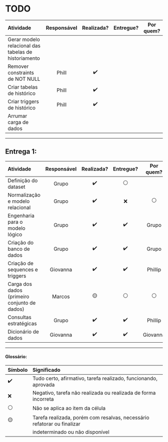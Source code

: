 # TODO
|Atividade|Responsável|Realizada?|Entregue?|Por quem?|
|:--------|:---------:|:--------:|:-------:|:-------:|
| Gerar modelo relacional das tabelas de historiamento | | | | |
| Remover constraints de NOT NULL | Phill | :heavy_check_mark: | | |
| Criar tabelas de histórico | Phill | :heavy_check_mark: | | |
| Criar triggers de histórico | Phill | :heavy_check_mark: | | |
| Arrumar carga de dados | | | | |
___

## Entrega 1:
|Atividade|Responsável|Realizada?|Entregue?|Por quem?|
|:--------|:---------:|:--------:|:-------:|:-------:|
| Definição do dataset | Grupo | :heavy_check_mark: | :white_circle: | |
| Normalização e modelo relacional | Grupo | :heavy_check_mark: | :x: | :white_circle: |
| Engenharia para o modelo lógico | Grupo | :heavy_check_mark: | :heavy_check_mark: | Grupo |
| Criação do banco de dados | Grupo | :heavy_check_mark: | :heavy_check_mark: | Grupo |
| Criação de sequences e triggers | Giovanna | :heavy_check_mark: | :heavy_check_mark: | Phillip |
| Carga dos dados (primeiro conjunto de dados) | Marcos |  :yellow_circle:  | :white_circle: | :white_circle: |
| Consultas estratégicas | Grupo | :heavy_check_mark: | :heavy_check_mark: | Phillip |
| Dicionário de dados |  Giovanna  | :heavy_check_mark: | :heavy_check_mark: | Giovanna  |

___

#### Glossário:
|       Símbolo      | Significado                                                            |
|:-------------------|:-----------------------------------------------------------------------|
| :heavy_check_mark: | Tudo certo, afirmativo, tarefa realizado, funcionando, aprovada        |
| :x:                | Negativo, tarefa não realizada ou realizada de forma incorreta         |
| :white_circle:     | Não se aplica ao item da célula                                        |
| :yellow_circle:    | Tarefa realizada, porém com resalvas, necessário refatorar ou finalizar|
|                    | indeterminado ou não disponível                                        |
